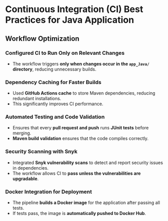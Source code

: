 # Continuous Integration (CI) Best Practices for Java Application

## Workflow Optimization
### Configured CI to Run Only on Relevant Changes  
- The workflow triggers **only when changes occur in the `app_Java/` directory**, reducing unnecessary builds.

### Dependency Caching for Faster Builds  
- Used **GitHub Actions cache** to store Maven dependencies, reducing redundant installations.
- This significantly improves CI performance.

### Automated Testing and Code Validation  
- Ensures that every **pull request and push** runs **JUnit tests** before merging.
- **Maven build validation** ensures that the code compiles correctly.

### Security Scanning with Snyk  
- Integrated **Snyk vulnerability scans** to detect and report security issues in dependencies.
- The workflow allows CI to **pass unless the vulnerabilities are upgradable**.

### Docker Integration for Deployment  
- The pipeline **builds a Docker image** for the application after passing all tests.
- If tests pass, the image is **automatically pushed to Docker Hub**.
